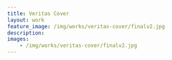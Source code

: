 ```yaml
---
title: Veritas Cover
layout: work
feature_image: /img/works/veritas-cover/finalv2.jpg
description: 
images:
    - /img/works/veritas-cover/finalv2.jpg
---
```

